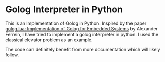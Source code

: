 # Golog Interpreter in Python

This is an Implementation of Golog in Python.
Inspired by the paper [golog.lua: Implementation of Golog for Embedded Systems](https://drops.dagstuhl.de/opus/volltexte/2010/2631/pdf/10081.Ferrein.2631.pdf) by Alexander Ferrein, I have tried to implement a golog interpreter in python.
I used the classical elevator problem as an example.

The code can definitely benefit from more documentation which will likely follow.
